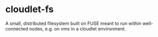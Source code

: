 # cloudlet-fs
A small, distributed filesystem built on FUSE meant to run within well-connected nodes, e.g. on vms in a cloudlet environment.
